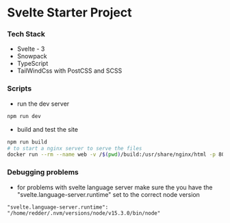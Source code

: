 # Svelte Starter Project

### Tech Stack

- Svelte - 3
- Snowpack
- TypeScript
- TailWindCss with PostCSS and SCSS

### Scripts

- run the dev server

```bash
npm run dev
```

- build and test the site

```bash
npm run build
# to start a nginx server to serve the files
docker run --rm --name web -v /$(pwd)/build:/usr/share/nginx/html -p 80:80 nginx
```

### Debugging problems

- for problems with svelte language server make sure the you have the "svelte.language-server.runtime" set to the correct node version

```
"svelte.language-server.runtime": "/home/redder/.nvm/versions/node/v15.3.0/bin/node"
```
